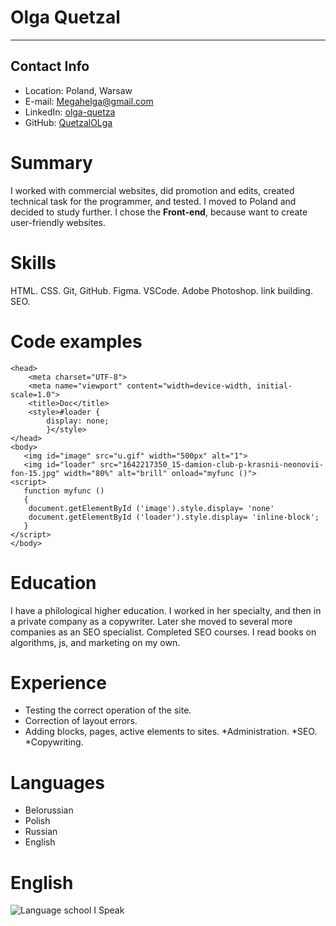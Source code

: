 # Olga Quetzal
* * *
## Contact Info


* Location: Poland, Warsaw
* E-mail: Megahelga@gmail.com
* LinkedIn: [olga-quetza](https://www.linkedin.com/in/olga-quetzal/)
* GitHub: [QuetzalOLga](https://www.linkedin.com/in/olga-quetzal/)


# Summary


I worked with commercial websites, did promotion and edits, created technical task  for the programmer, and tested. I moved to Poland and decided to study further. I chose the **Front-end**, because want to
create user-friendly websites.

# Skills


HTML.
CSS.
Git, GitHub.
Figma.
VSCode.
Adobe Photoshop.
link building.
SEO.


# Code examples

```
<head>
    <meta charset="UTF-8">
    <meta name="viewport" content="width=device-width, initial-scale=1.0">
    <title>Doc</title>
    <style>#loader {
        display: none;
        }</style>
</head>
<body>
   <img id="image" src="u.gif" width="500px" alt="1">   
   <img id="loader" src="1642217350_15-damion-club-p-krasnii-neonovii-fon-15.jpg" width="80%" alt="brill" onload="myfunc ()"> 
<script>
   function myfunc () 
   {
    document.getElementById ('image').style.display= 'none'
    document.getElementById ('loader').style.display= 'inline-block';
   }
</script>
</body>
```

 # Education


I have a philological higher education. I worked in her specialty, and then in a private company as a copywriter. Later she moved to several more companies as an SEO specialist.
Completed SEO courses.
I read books on algorithms, js, and marketing on my own.


# Experience


* Testing the correct operation of the site.
* Correction of layout errors.
* Adding blocks, pages, active elements to sites.
*Administration.
*SEO.
*Copywriting.


# Languages


* Belorussian
* Polish
* Russian
* English


# English
![Language school I Speak](/gh-pages/a1.jpg)


